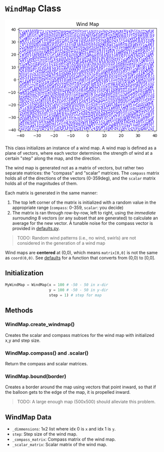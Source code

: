 # `WindMap` Class

![Example Wind map](./imgs/example-wm.png)

This class initializes an instance of a wind map. A wind map is defined as a plane of vectors, where each vector determines the strength of wind at a certain "step" along the map, and the direction. 

The wind map is generated not as a matrix of vectors, but rather two separate matrices: the "compass" and "scalar" matrices. The `compass` matrix holds all of the directions of the vectors (0-359deg), and the `scalar` matrix holds all of the magnitudes of them.

Each matrix is generated in the same manner:

1. The top left corner of the matrix is initialized with a random value in the appropriate range (`compass`: 0-359, `scalar`: you decide)
2. The matrix is ran through row-by-row, left to right, using the *immediate surrounding* 8 vectors (or any subset that are generated) to calculate an average for the new vector. A tunable noise for the compass vector is provided in [defaults.py](../components/defaults.py).

> TODO: Random wind patterns (i.e., no wind, swirls) are not considered in the generation of a wind map

Wind maps are **centered** at (0,0), which means `matrix[0,0]` is not the same as `coord(0,0)`. See [defaults](./Defaults.md) for a function that converts from (0,0) to [0,0].

## Initialization

```py
MyWindMap = WindMap(x = 100 # -50 - 50 in x-dir
                    y = 100 # -50 - 50 in y-dir
                    step = 1) # step for map
```

## Methods

### WindMap.create_windmap()

Creates the scalar and compass matrices for the wind map with initialized x,y and step size.

### WindMap.compass() and .scalar()

Return the compass and scalar matrices.

### WindMap.bound(border)

Creates a border around the map using vectors that point inward, so that if the balloon gets to the edge of the map, it is propelled inward.

> TODO: A large enough map (500x500) should alleviate this problem.

## WindMap Data

- `_dimmensions`: 1x2 list where idx 0 is `x` and idx 1 is `y`.
- `step`: Step size of the wind map.
- `_compass_matrix`: Compass matrix of the wind map.
- `_scalar_matrix`: Scalar matrix of the wind map.